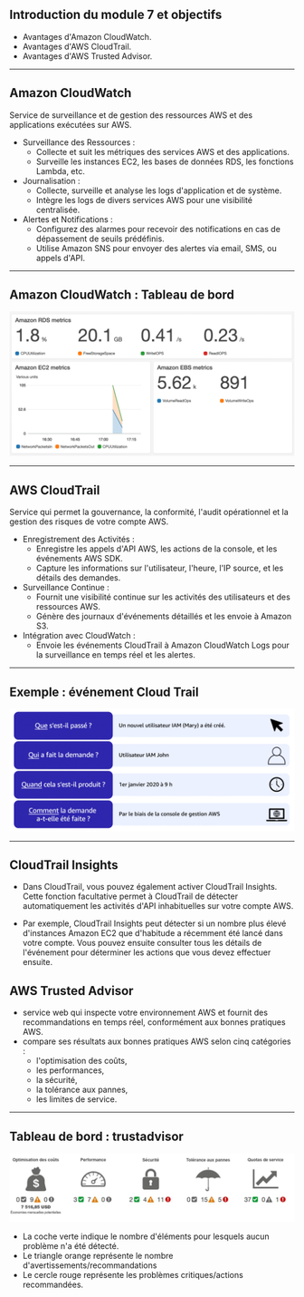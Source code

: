 ## Introduction du module 7 et objectifs

- Avantages d'Amazon CloudWatch.
- Avantages d'AWS CloudTrail.
- Avantages d'AWS Trusted Advisor.
---

## Amazon CloudWatch

Service de surveillance et de gestion des ressources AWS et des applications exécutées sur AWS.

- Surveillance des Ressources :
   - Collecte et suit les métriques des services AWS et des applications.
   - Surveille les instances EC2, les bases de données RDS, les fonctions Lambda, etc.
- Journalisation :
   - Collecte, surveille et analyse les logs d'application et de système.
   - Intègre les logs de divers services AWS pour une visibilité centralisée.
- Alertes et Notifications :
   - Configurez des alarmes pour recevoir des notifications en cas de dépassement de seuils prédéfinis.
   - Utilise Amazon SNS pour envoyer des alertes via email, SMS, ou appels d'API.
  
---

## Amazon CloudWatch : Tableau de bord

![](../images/cloudwatch.png)<!-- .element height="80%" width="80%" -->

---

## AWS CloudTrail

Service qui permet la gouvernance, la conformité, l'audit opérationnel et la gestion des risques de votre compte AWS.

- Enregistrement des Activités :
   - Enregistre les appels d'API AWS, les actions de la console, et les événements AWS SDK.
   - Capture les informations sur l'utilisateur, l'heure, l'IP source, et les détails des demandes.
- Surveillance Continue :
   - Fournit une visibilité continue sur les activités des utilisateurs et des ressources AWS.
   - Génère des journaux d'événements détaillés et les envoie à Amazon S3.
- Intégration avec CloudWatch :
   - Envoie les événements CloudTrail à Amazon CloudWatch Logs pour la surveillance en temps réel et les alertes.

---

## Exemple : événement Cloud Trail

![](../images/cloudtrail.png)<!-- .element height="80%" width="80%" -->

---

## CloudTrail Insights

- Dans CloudTrail, vous pouvez également activer CloudTrail Insights. Cette fonction facultative permet à CloudTrail de détecter automatiquement les activités d'API inhabituelles sur votre compte AWS. 

- Par exemple, CloudTrail Insights peut détecter si un nombre plus élevé d'instances Amazon EC2 que d'habitude a récemment été lancé dans votre compte. Vous pouvez ensuite consulter tous les détails de l'événement pour déterminer les actions que vous devez effectuer ensuite.

## AWS Trusted Advisor

- service web qui inspecte votre environnement AWS et fournit des recommandations en temps réel, conformément aux bonnes pratiques AWS.
- compare ses résultats aux bonnes pratiques AWS selon cinq catégories : 
   - l'optimisation des coûts, 
   - les performances, 
   - la sécurité, 
   - la tolérance aux pannes,
   - les limites de service.

---

## Tableau de bord : trustadvisor

![](../images/trustadvisor.jpg)<!-- .element height="80%" width="80%" -->

- La coche verte indique le nombre d'éléments pour lesquels aucun problème n'a été détecté.
- Le triangle orange représente le nombre d'avertissements/recommandations
- Le cercle rouge représente les problèmes critiques/actions recommandées.